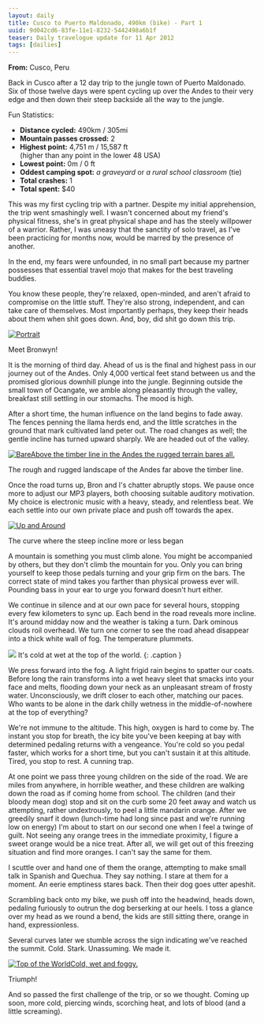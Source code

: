 ```yaml
---
layout: daily
title: Cusco to Puerto Maldonado, 490km (bike) - Part 1
uuid: 9d042cd6-83fe-11e1-8232-5442498a6b1f
teaser: Daily travelogue update for 11 Apr 2012
tags: [dailies]
---
```


**From:** Cusco, Peru

Back in Cusco after a 12 day trip to the jungle town of Puerto Maldonado. Six
of those twelve days were spent cycling up over the Andes to their very edge
and then down their steep backside all the way to the jungle.

Fun Statistics:

* **Distance cycled:** 490km / 305mi
* **Mountain passes crossed:** 2
* **Highest point:** 4,751 m / 15,587 ft  
  (higher than any point in the lower 48 USA)
* **Lowest point:** 0m / 0 ft
* **Oddest camping spot:** *a graveyard* or *a rural school classroom* (tie)
* **Total crashes:** 1
* **Total spent:** $40

This was my first cycling trip with a partner. Despite my initial apprehension,
the trip went smashingly well. I wasn't concerned about my friend's physical
fitness, she's in great physical shape and has the steely willpower of
a warrior. Rather, I was uneasy that the sanctity of solo travel, as I've been
practicing for months now, would be marred by the presence of another.

In the end, my fears were unfounded, in no small part because my partner
possesses that essential travel mojo that makes for the best traveling buddies.

You know these people, they're relaxed, open-minded, and aren't afraid to
compromise on the little stuff. They're also strong, independent, and
can take care of themselves. Most importantly perhaps, they keep their heads
about them when shit goes down. And, boy, did shit go down this trip.

<div class="caption">
<a
href="http://photos.elusivetruth.net/Peru/Peru-Cusco-to-Puerto-Maldonado/25087460_4LbZFM#!i=2056104906&k=GH72ZXK&lb=1&s=A"
title="Portrait"><img
src="http://photos.elusivetruth.net/Peru/Peru-Cusco-to-Puerto-Maldonado/i-GH72ZXK/0/M/69314722385cdfe49fdeo-M.jpg"
title="Portrait" alt="Portrait"></a>
<p>Meet Bronwyn!</p>
</div>

It is the morning of third day. Ahead of us is the final and highest pass in
our journey out of the Andes. Only 4,000 vertical feet stand between us and the
promised glorious downhill plunge into the jungle. Beginning outside the small
town of Ocangate, we amble along pleasantly through the valley, breakfast still
settling in our stomachs. The mood is high.

After a short time, the human influence on the land begins to fade away. The
fences penning the llama herds end, and the little scratches in the ground that
mark cultivated land peter out. The road changes as well; the gentle incline
has turned upward sharply. We are headed out of the valley.

<div class="caption">
<a
href="http://photos.elusivetruth.net/Peru/Peru-Cusco-to-Puerto-Maldonado/25087460_4LbZFM#!i=2056103908&k=2BZBxwW&lb=1&s=A"
title="BareAbove the timber line in the Andes the rugged terrain bares
all."><img
src="http://photos.elusivetruth.net/Peru/Peru-Cusco-to-Puerto-Maldonado/i-2BZBxwW/0/M/7077532679a94bd0dfceo-M.jpg"
title="BareAbove the timber line in the Andes the rugged terrain bares all."
alt="BareAbove the timber line in the Andes the rugged terrain bares all."></a>
<p>The rough and rugged landscape of the Andes far above the timber line.</p>
</div>

Once the road turns up, Bron and I's chatter abruptly stops. We pause once more
to adjust our MP3 players, both choosing suitable auditory motivation.  My
choice is electronic music with a heavy, steady, and relentless beat. We each
settle into our own private place and push off towards the apex.

<div class="caption">
<a
href="http://photos.elusivetruth.net/Peru/Peru-Cusco-to-Puerto-Maldonado/25087460_4LbZFM#!i=2056104369&k=dv3HKp6&lb=1&s=A"
title="Up and Around"><img
src="http://photos.elusivetruth.net/Peru/Peru-Cusco-to-Puerto-Maldonado/i-dv3HKp6/0/M/693162876279ac7fba74o-M.jpg"
title="Up and Around" alt="Up and Around"></a>
<p>The curve where the steep incline more or less began</p>
</div>

A mountain is something you must climb alone. You might be accompanied by
others, but they don't climb the mountain for you. Only you can bring yourself
to keep those pedals turning and your grip firm on the bars. The correct state
of mind takes you farther than physical prowess ever will. Pounding bass in
your ear to urge you forward doesn't hurt either.

We continue in silence and at our own pace for several hours, stopping every
few kilometers to sync up. Each bend in the road reveals more incline. It's around
midday now and the weather is taking a turn. Dark ominous clouds roil overhead. We
turn one corner to see the road ahead disappear into a thick white wall of fog.
The temperature plummets.

[![](http://photos.elusivetruth.net/Peru/Peru-Cusco-to-Puerto-Maldonado/i-nj8TDf6/0/M/69314590887586027ef5o-M.jpg)](http://photos.elusivetruth.net/Peru/Peru-Cusco-to-Puerto-Maldonado/25087460_4LbZFM)
It's cold at wet at the top of the world.
{: .caption }

We press forward into the fog. A light frigid rain begins to spatter our coats.
Before long the rain transforms into a wet heavy sleet that smacks into your
face and melts, flooding down your neck as an unpleasant stream of frosty
water.  Unconsciously, we drift closer to each other, matching our paces. Who
wants to be alone in the dark chilly wetness in the middle-of-nowhere at the
top of everything?

We're not immune to the altitude. This high, oxygen is hard to come by.  The
instant you stop for breath, the icy bite you've been keeping at bay with
determined pedaling returns with a vengeance. You're cold so you pedal faster,
which works for a short time, but you can't sustain it at this altitude. Tired,
you stop to rest. A cunning trap.

At one point we pass three young children on the side of the road. We are miles
from anywhere, in horrible weather, and these children are walking down the
road as if coming home from school. The children (and their bloody mean dog)
stop and sit on the curb some 20 feet away and watch us attempting, rather
undextrously,  to peel a little mandarin orange. After we greedily snarf it
down (lunch-time had long since past and we're running low on energy) I'm about
to start on our second one when I feel a twinge of guilt. Not seeing any orange
trees in the immediate proximity, I figure a sweet orange would be a nice
treat. After all, we will get out of this freezing situation and find more
oranges. I can't say the same for them.

I scuttle over and hand one of them the orange, attempting to make small talk
in Spanish and Quechua. They say nothing. I stare at them for a moment. An
eerie emptiness stares back. Then their dog goes utter apeshit.

Scrambling back onto my bike, we push off into the headwind, heads down,
pedaling furiously to outrun the dog berserking at our heels.  I toss
a glance over my head as we round a bend, the kids are still sitting there,
orange in hand, expressionless.

Several curves later we stumble across the sign indicating we've reached the summit.
Cold. Stark. Unassuming. We made it.

<div class="caption">
<a
href="http://photos.elusivetruth.net/Peru/Peru-Cusco-to-Puerto-Maldonado/25087460_4LbZFM#!i=2056104426&k=nj8TDf6&lb=1&s=A"
title="Top of the WorldCold, wet and foggy."><img
src="http://photos.elusivetruth.net/Peru/Peru-Cusco-to-Puerto-Maldonado/i-nj8TDf6/0/M/69314590887586027ef5o-M.jpg"
title="Top of the WorldCold, wet and foggy." alt="Top of the WorldCold, wet and
foggy."></a>
<p>Triumph!</p>
</div>

And so passed the first challenge of the trip, or so we thought. Coming up
soon, more cold, piercing winds, scorching heat, and lots of blood (and
a little screaming).


